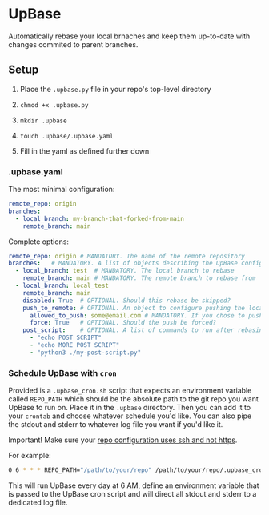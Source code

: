 # UpBase

Automatically rebase your local brnaches and keep them up-to-date with changes commited to parent branches.

## Setup

1. Place the `.upbase.py` file in your repo's top-level directory

2. `chmod +x .upbase.py`

3. `mkdir .upbase`

4. `touch .upbase/.upbase.yaml`

5. Fill in the yaml as defined further down

### .upbase.yaml

The most minimal configuration:

```yaml
remote_repo: origin
branches:
  - local_branch: my-branch-that-forked-from-main
    remote_branch: main
```

Complete options:

```yaml
remote_repo: origin # MANDATORY. The name of the remote repository
branches:   # MANDATORY. A list of objects describing the UpBase configuration for rebasing the local branch on top of a remote branch.
  - local_branch: test  # MANDATORY. The local branch to rebase
    remote_branch: main # MANDATORY. The remote branch to rebase from
  - local_branch: local_test
    remote_branch: main
    disabled: True  # OPTIONAL. Should this rebase be skipped?
    push_to_remote: # OPTIONAL. An object to configure pushing the local branch to remote after successful rebasing
      allowed_to_push: some@email.com # MANDATORY. If you chose to push to remote, this field must be configured to be the email of the brnach owner to have only one automatic push in a team
      force: True   # OPTIONAL. Should the push be forced?
    post_script:    # OPTIONAL. A list of commands to run after rebasing (and optionally pushing)
      - "echo POST SCRIPT"
      - "echo MORE POST SCRIPT"
      - "python3 ./my-post-script.py"
```

### Schedule UpBase with `cron`

Provided is a `.upbase_cron.sh` script that expects an environment variable called `REPO_PATH` which should be the absolute path to the git repo you want UpBase to run on. Place it in the `.upbase` directory. Then you can add it to your `crontab` and choose whatever schedule you'd like. You can also pipe the stdout and stderr to whatever log file you want if you'd like it.

Important! Make sure your [repo configuration uses ssh and not https](https://gist.github.com/asksven/b37e8d83eca7f77484be9dd7af2b98e6#file-git-with-ssh-instead-of-https).


For example:

```bash
0 6 * * * REPO_PATH="/path/to/your/repo" /path/to/your/repo/.upbase_cron.sh >> /path/to/your/repo/.upbase/upbase_cron.log 2>&1
```

This will run UpBase every day at 6 AM, define an environment variable that is passed to the UpBase cron script and will direct all stdout and stderr to a dedicated log file.
